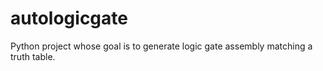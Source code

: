 # autologicgate

Python project whose goal is to generate logic gate assembly matching a truth table.